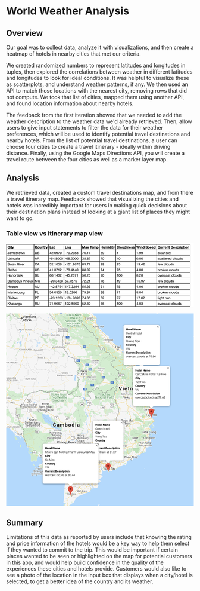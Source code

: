 # World Weather Analysis

## Overview
Our goal was to collect data, analyze it with visualizations, and then create a heatmap of hotels in nearby cities that met our criteria.

We created randomized numbers to represent latitudes and longitudes in tuples, then explored the correlations between weather in different latitudes and longitudes to look for ideal conditions. It was helpful to visualize these as scatterplots, and understand weather patterns, if any.
We then used an API to match those locations with the nearest city, removing rows that did not compute.  We took that list of cities, mapped them using another API, and found location information about nearby hotels. 

The feedback from the first iteration showed that we needed to add the weather description to the weather data we'd already retrieved. Then, allow users to give input statements to filter the data for their weather preferences, which will be used to identify potential travel destinations and nearby hotels. From the list of potential travel destinations, a user can choose four cities to create a travel itinerary - ideally within driving distance. Finally, using the Google Maps Directions API, you will create a travel route between the four cities as well as a marker layer map.

## Analysis

We retrieved data, created a custom travel destinations map, and from there a travel itinerary map. Feedback showed that visualizing the cities and hotels was incredibly important for users in making quick decisions about their destination plans instead of looking at a giant list of places they might want to go. 

### Table view vs itinerary map view

![Table view](Resources/Weather_database.png)

![Itinerary map view](Vacation_Itinerary/WeatherPy_travel_map_markers.png)

## Summary
Limitations of this data as reported by users include that knowing the rating and price information of the hotels would be a key way to help them select if they wanted to commit to the trip. This would be important if certain places wanted to be seen or highlighted on the map for potential customers in this app, and would help build confidence in the quality of the experiences these cities and hotels provide. Customers would also like to see a photo of the location in the input box that displays when a city/hotel is selected, to get a better idea of the country and its weather.
